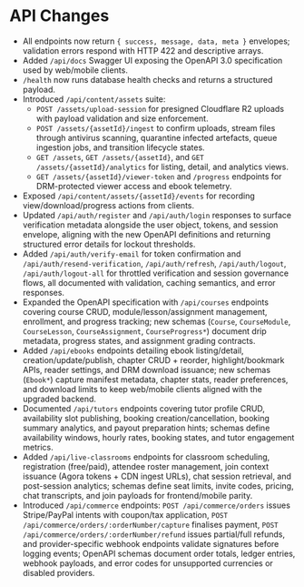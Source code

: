 # API Changes

- All endpoints now return `{ success, message, data, meta }` envelopes; validation errors respond with HTTP 422 and descriptive arrays.
- Added `/api/docs` Swagger UI exposing the OpenAPI 3.0 specification used by web/mobile clients.
- `/health` now runs database health checks and returns a structured payload.
- Introduced `/api/content/assets` suite:
  - `POST /assets/upload-session` for presigned Cloudflare R2 uploads with payload validation and size enforcement.
  - `POST /assets/{assetId}/ingest` to confirm uploads, stream files through antivirus scanning, quarantine infected artefacts, queue ingestion jobs, and transition lifecycle states.
  - `GET /assets`, `GET /assets/{assetId}`, and `GET /assets/{assetId}/analytics` for listing, detail, and analytics views.
  - `GET /assets/{assetId}/viewer-token` and `/progress` endpoints for DRM-protected viewer access and ebook telemetry.
- Exposed `/api/content/assets/{assetId}/events` for recording view/download/progress actions from clients.
- Updated `/api/auth/register` and `/api/auth/login` responses to surface verification metadata alongside the user object, tokens, and session envelope, aligning with the new OpenAPI definitions and returning structured error details for lockout thresholds.
- Added `/api/auth/verify-email` for token confirmation and `/api/auth/resend-verification`, `/api/auth/refresh`, `/api/auth/logout`, `/api/auth/logout-all` for throttled verification and session governance flows, all documented with validation, caching semantics, and error responses.
- Expanded the OpenAPI specification with `/api/courses` endpoints covering course CRUD, module/lesson/assignment management, enrollment, and progress tracking; new schemas (`Course`, `CourseModule`, `CourseLesson`, `CourseAssignment`, `CourseProgress*`) document drip metadata, progress states, and assignment grading contracts.
- Added `/api/ebooks` endpoints detailing ebook listing/detail, creation/update/publish, chapter CRUD + reorder, highlight/bookmark APIs, reader settings, and DRM download issuance; new schemas (`Ebook*`) capture manifest metadata, chapter stats, reader preferences, and download limits to keep web/mobile clients aligned with the upgraded backend.
- Documented `/api/tutors` endpoints covering tutor profile CRUD, availability slot publishing, booking creation/cancellation, booking summary analytics, and payout preparation hints; schemas define availability windows, hourly rates, booking states, and tutor engagement metrics.
- Added `/api/live-classrooms` endpoints for classroom scheduling, registration (free/paid), attendee roster management, join context issuance (Agora tokens + CDN ingest URLs), chat session retrieval, and post-session analytics; schemas define seat limits, invite codes, pricing, chat transcripts, and join payloads for frontend/mobile parity.
- Introduced `/api/commerce` endpoints: `POST /api/commerce/orders` issues Stripe/PayPal intents with coupon/tax application, `POST /api/commerce/orders/:orderNumber/capture` finalises payment, `POST /api/commerce/orders/:orderNumber/refund` issues partial/full refunds, and provider-specific webhook endpoints validate signatures before logging events; OpenAPI schemas document order totals, ledger entries, webhook payloads, and error codes for unsupported currencies or disabled providers.
